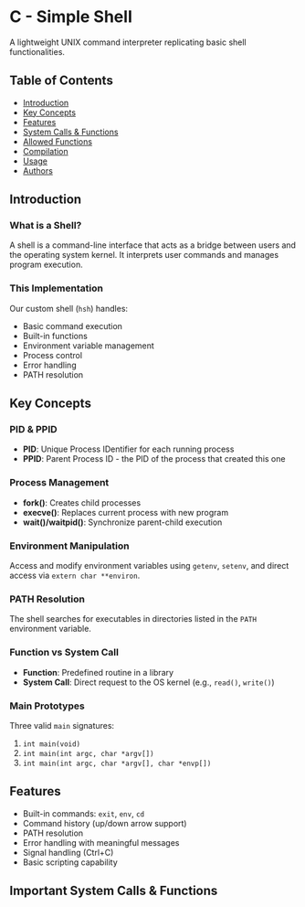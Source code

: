 # C - Simple Shell

A lightweight UNIX command interpreter replicating basic shell functionalities.

## Table of Contents
- [Introduction](#introduction)
- [Key Concepts](#key-concepts)
- [Features](#features)
- [System Calls & Functions](#important-system-calls--functions)
- [Allowed Functions](#allowed-functions)
- [Compilation](#compilation)
- [Usage](#usage)
- [Authors](#authors)

## Introduction

### What is a Shell?
A shell is a command-line interface that acts as a bridge between users and the operating system kernel. It interprets user commands and manages program execution.

### This Implementation
Our custom shell (`hsh`) handles:
- Basic command execution
- Built-in functions
- Environment variable management
- Process control
- Error handling
- PATH resolution

## Key Concepts

### PID & PPID
- **PID**: Unique Process IDentifier for each running process
- **PPID**: Parent Process ID - the PID of the process that created this one

### Process Management
- **fork()**: Creates child processes
- **execve()**: Replaces current process with new program
- **wait()/waitpid()**: Synchronize parent-child execution

### Environment Manipulation
Access and modify environment variables using `getenv`, `setenv`, and direct access via `extern char **environ`.

### PATH Resolution
The shell searches for executables in directories listed in the `PATH` environment variable.

### Function vs System Call
- **Function**: Predefined routine in a library
- **System Call**: Direct request to the OS kernel (e.g., `read()`, `write()`)

### Main Prototypes
Three valid `main` signatures:
1. `int main(void)`
2. `int main(int argc, char *argv[])`
3. `int main(int argc, char *argv[], char *envp[])`

## Features
- Built-in commands: `exit`, `env`, `cd`
- Command history (up/down arrow support)
- PATH resolution
- Error handling with meaningful messages
- Signal handling (Ctrl+C)
- Basic scripting capability

## Important System Calls & Functions

